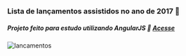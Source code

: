 ### Lista de lançamentos assistidos no ano de 2017 :movie_camera:

##### Projeto feito para estudo utilizando **AngularJS** :rocket: [Acesse](https://francisquete.github.io/lancamentos/)
![lancamentos](https://github.com/thiagofrancisquete/lancamentos/blob/master/lancamentos.jpeg)
